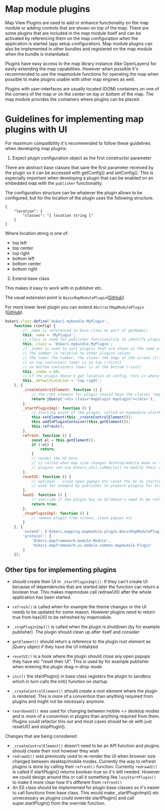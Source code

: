 # Map module plugins

Map View Plugins are used to add or enhance functionality on the map module or adding controls that are shown on top of the map. There are some plugins that are included in the map module itself and can be activated by referencing them on the map configuration when the application is started (app setup configuration). Map module plugins can also be implemented in other bundles and registered on the map module when the bundle is instantiated.

Plugins have easy access to the map library instance (like OpenLayers) for easily extending the map capabilities. However when possible it's recommended to use the mapmodule functions for operating the map when possible to make plugins usable with other map engines as well.

Plugins with user-interfaces are usually located (DOM) containers on one of the corners of the map or on the center on top or bottom of the map. The map module provides the containers where plugins can be placed.

# Guidelines for implementing map plugins with UI

For maximum compatibility it's recommended to follow these guidelines when developing map plugins:

1) Expect plugin configuration object as the first constructor parameter

There are abstract base classes that save the first parameter received by the plugin so it can be accessed with getConfig() and setConfig(). This is especially important when developing a plugin that can be enabled on an embedded map with the `publisher` functionality.

The configuration structure can be whatever the plugin allows to be configured, but for the location of the plugin uses the following structure:
```
{
    "location": {
        "classes": "[ location string ]"
    }
}
```

Where location string is one of:
- top left
- top center
- top right
- bottom left
- bottom center
- bottom right

2) Extend base class

This makes it easy to work with in publisher etc.

The usual extension point is `BasicMapModulePlugin`([GitHub](https://github.com/oskariorg/oskari-frontend/blob/develop/bundles/mapping/mapmodule/plugin/BasicMapModulePlugin.js)).

For more lower level plugin you can extend `AbstractMapModulePlugin` ([GitHub](https://github.com/oskariorg/oskari-frontend/blob/develop/bundles/mapping/mapmodule/plugin/AbstractMapModulePlugin.js)).

```javascript
Oskari.clazz.define('Oskari.mybundle.MyPlugin',
    function (config) {
        // _name is referenced in base class as part of getName()
        this._name = 'MyPlugin';
        // clazz is used for publisher functionality to identify plugins that can or can't be in the same container
        this._clazz = 'Oskari.mybundle.MyPlugin';
        // _index is used to sort plugins that are shown in the same plugin container
        // the number is relative to other plugins values
        // the lower the number, the closer the edge of the screen it's shown (either on top or bottom)
        // on top containers lower is on top (~first)
        // on bottom containers lower is at the bottom (~last)
        this._index = 60;
        // if the plugin doesn't get location on config, this is where it starts
        this._defaultLocation = 'top right';
    }, {
        _createControlElement: function () {
            // the root element for plugin should have the classes "mapplugin" and one that identifies the plugin
            return jQuery('<div class="mapplugin myplugin"></div>');
        },
        _startPluginImpl: function () {
            // starting point of the plugin, called on mapmodule.startPlugin(plugin)
            this.setElement(this._createControlElement());
            this.addToPluginContainer(this.getElement());
            this.refresh();
        },
        refresh: function () {
            const el = this.getElement();
            if (!el) {
                return;
            }
            // render the UI here
            // is called when map size changes desktop/mobile mode or theme changes etc
            // plugins can use Oskari.util.isMobile() to modify their appearance on smaller screens
        },
        resetUI: function () {
            // optional - close open popups etc reset the UI to starting state
            // used for example by publisher to prepare plugins for drag-n-drop mode
        },
        hasUI: function () {
            // override if the plugin has no UI/doesn't need to be refreshed when map size or theme etc changes
            return true;
        },
        _stopPluginImpl: function () {
            // remove plugin from screen, close popups etc
        }
    }, {
        'extend': ['Oskari.mapping.mapmodule.plugin.BasicMapModulePlugin'],
        'protocol': [
            'Oskari.mapframework.module.Module',
            'Oskari.mapframework.ui.module.common.mapmodule.Plugin'
        ]
    });
```

## Other tips for implementing plugins 

- should create their UI in `_startPluginImpl()`. If they can't create UI because of dependencies that are started later the function can return a boolean true. This makes mapmodule call redrawUI() after the whole application has been started.
- `refresh()` is called when for example the theme changes or the UI needs to be updated for some reason. However plugins need to return true from hasUI() to be refreshed by mapmodule.
- `_stopPluginImpl()` is called when the plugin is shutdown (by for example publisher). The plugin should clean up after itself and consider 
- `getElement()` should return a reference to the plugin root element as jQuery object if they have the UI initialized
- `resetUI()` is a hook where the plugin should close any open popups they have etc "reset their UI". This is used by for example publisher when entering the plugin drag-n-drop mode
- `init()` the startPlugin() in base class registers the plugin to sandbox which in turn calls the init() function on startup.

- `_createControlElement()` should create a root element where the plugin is rendered. This is more of a convention than anything required from plugins and might not be necessary anymore.
- `teardownUI()` was used for changing between mobile <> desktop modes and is more of a convention in plugins than anything required from them. Plugins could refactor this out and most cases should be ok with just resetUI() and stopPlugin().

Changes that are being considered:
- `_createControlElement()` doesn't need to be an API function and plugins should create their root however they wish
- `redrawUI()` was previously used to re-render the UI when browser size changed between desktop/mobile modes. Currently the way to refresh plugins is done by calling their `refresh()` function. 
Currently `redrawUI()` is called if startPlugin() returns boolean true so it's still needed. However we could design around this or call it something like `lazyStartPlugin()` to make it more clear how it's different from `refresh()`
- An ES class should be implemented for plugin base classes so it's easier to call functions from base class. This would make _startPluginImpl() etc unnecessary as plugins could override startPlugin() and call super.startPlugin() from the override function.
